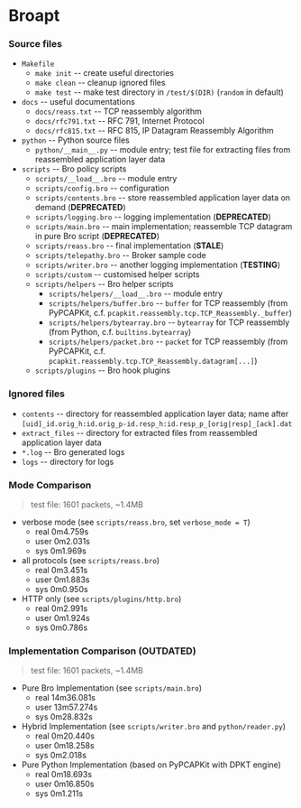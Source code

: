 # Broapt

### Source files

- `Makefile`
  - `make init` -- create useful directories
  - `make clean` -- cleanup ignored files
  - `make test` -- make test directory in `/test/$(DIR)` (`random` in default)
- `docs` -- useful documentations
  - `docs/reass.txt` -- TCP reassembly algorithm
  - `docs/rfc791.txt` -- RFC 791, Internet Protocol
  - `docs/rfc815.txt` -- RFC 815, IP Datagram Reassembly Algorithm
- `python` -- Python source files
  - `python/__main__.py` -- module entry; test file for extracting files from reassembled application layer data
- `scripts` -- Bro policy scripts
  - `scripts/__load__.bro` -- module entry
  - `scripts/config.bro` -- configuration
  - `scripts/contents.bro` -- store reassembled application layer data on demand (__DEPRECATED__)
  - `scripts/logging.bro` -- logging implementation (__DEPRECATED__)
  - `scripts/main.bro` -- main implementation; reassemble TCP datagram in pure Bro script (__DEPRECATED__)
  - `scripts/reass.bro` -- final implementation (__STALE__)
  - `scripts/telepathy.bro` -- Broker sample code
  - `scripts/writer.bro` -- another logging implementation (__TESTING__)
  - `scripts/custom` -- customised helper scripts
  - `scripts/helpers` -- Bro helper scripts
    - `scripts/helpers/__load__.bro` -- module entry
    - `scripts/helpers/buffer.bro` -- `buffer` for TCP reassembly (from PyPCAPKit, c.f. `pcapkit.reassembly.tcp.TCP_Reassembly._buffer`)
    - `scripts/helpers/bytearray.bro` -- `bytearray` for TCP reassembly (from Python, c.f. `builtins.bytearray`)
    - `scripts/helpers/packet.bro` -- `packet` for TCP reassembly (from PyPCAPKit, c.f. `pcapkit.reassembly.tcp.TCP_Reassembly.datagram[...]`)
  - `scripts/plugins` -- Bro hook plugins

### Ignored files

- `contents` -- directory for reassembled application layer data; name after `[uid]_id.orig_h:id.orig_p-id.resp_h:id.resp_p_[orig|resp]_[ack].dat`
- `extract_files` -- directory for extracted files from reassembled application layer data
- `*.log` -- Bro generated logs
- `logs` -- directory for logs

### Mode Comparison

> test file: 1601 packets, ~1.4MB

- verbose mode (see `scripts/reass.bro`, set `verbose_mode = T`)
  - real    0m4.759s
  - user    0m2.031s
  - sys     0m1.969s
- all protocols (see `scripts/reass.bro`)
  - real    0m3.451s
  - user    0m1.883s
  - sys     0m0.950s
- HTTP only (see `scripts/plugins/http.bro`)
  - real    0m2.991s
  - user    0m1.924s
  - sys     0m0.786s

### Implementation Comparison (__OUTDATED__)

> test file: 1601 packets, ~1.4MB

- Pure Bro Implementation (see `scripts/main.bro`)
  - real    14m36.081s
  - user    13m57.274s
  - sys	    0m28.832s
- Hybrid Implementation (see `scripts/writer.bro` and `python/reader.py`)
  - real    0m20.440s
  - user    0m18.258s
  - sys	    0m2.018s
- Pure Python Implementation (based on PyPCAPKit with DPKT engine)
  - real    0m18.693s
  - user    0m16.850s
  - sys	    0m1.211s
